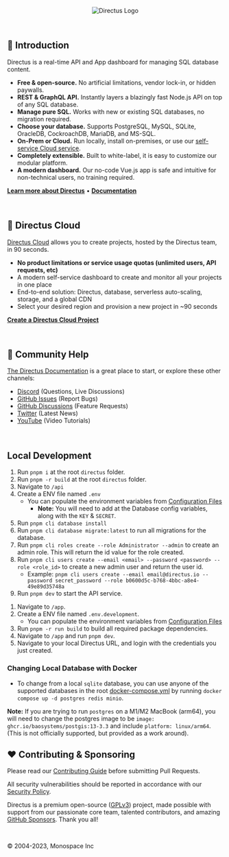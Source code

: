 <p align="center"><img alt="Directus Logo" src="https://user-images.githubusercontent.com/522079/158864859-0fbeae62-9d7a-4619-b35e-f8fa5f68e0c8.png"></p>

<br />

## 🐰 Introduction

Directus is a real-time API and App dashboard for managing SQL database content.

- **Free & open-source.** No artificial limitations, vendor lock-in, or hidden paywalls.
- **REST & GraphQL API.** Instantly layers a blazingly fast Node.js API on top of any SQL database.
- **Manage pure SQL.** Works with new or existing SQL databases, no migration required.
- **Choose your database.** Supports PostgreSQL, MySQL, SQLite, OracleDB, CockroachDB, MariaDB, and MS-SQL.
- **On-Prem or Cloud.** Run locally, install on-premises, or use our
  [self-service Cloud service](https://directus.io/pricing).
- **Completely extensible.** Built to white-label, it is easy to customize our modular platform.
- **A modern dashboard.** Our no-code Vue.js app is safe and intuitive for non-technical users, no training required.

**[Learn more about Directus](https://directus.io)** • **[Documentation](https://docs.directus.io)**

<br />

## 🚀 Directus Cloud

[Directus Cloud](https://directus.io/pricing) allows you to create projects, hosted by the Directus team, in 90 seconds.

- **No product limitations or service usage quotas (unlimited users, API requests, etc)**
- A modern self-service dashboard to create and monitor all your projects in one place
- End-to-end solution: Directus, database, serverless auto-scaling, storage, and a global CDN
- Select your desired region and provision a new project in ~90 seconds

**[Create a Directus Cloud Project](https://directus.cloud)**

<br />

## 🤔 Community Help

[The Directus Documentation](https://docs.directus.io) is a great place to start, or explore these other channels:

- [Discord](https://directus.chat) (Questions, Live Discussions)
- [GitHub Issues](https://github.com/directus/directus/issues) (Report Bugs)
- [GitHub Discussions](https://github.com/directus/directus/discussions) (Feature Requests)
- [Twitter](https://twitter.com/directus) (Latest News)
- [YouTube](https://www.youtube.com/c/DirectusVideos/featured) (Video Tutorials)

<br />

## Local Development

<!-- Directus API Service -->

1. Run `pnpm i` at the root `directus` folder.
2. Run `pnpm -r build` at the root `directus` folder.
3. Navigate to `/api`
4. Create a ENV file named `.env`
   - You can populate the environment variables from
     [Configuration Files](https://docs.directus.io/self-hosted/config-options.html#configuration-files)
     - **Note:** You will need to add at the Database config variables, along with the `KEY` & `SECRET`.
5. Run `pnpm cli database install`
6. Run `pnpm cli database migrate:latest` to run all migrations for the database.
7. Run `pnpm cli roles create --role Administrator --admin` to create an admin role. This will return the id value for
   the role created.
8. Run `pnpm cli users create --email <email> --password <password> --role <role_id>` to create a new admin user and
   return the user id.
   - Example:
     `pnpm cli users create --email email@directus.io --password secret_password --role b0600d5c-b768-4bbc-a8e4-49e89d35748a `
9. Run `pnpm dev` to start the API service.

<!-- Directus Admin App -->

1. Navigate to `/app`.
2. Create a ENV file named `.env.development`.
   - You can populate the environment variables from
     [Configuration Files](https://docs.directus.io/self-hosted/config-options.html#configuration-files)
3. Run `pnpm -r run build` to build all required package dependencies.
4. Navigate to `/app` and run `pnpm dev`.
5. Navigate to your local Directus URL, and login with the credentials you just created.

### Changing Local Database with Docker

- To change from a local `sqlite` database, you can use anyone of the supported databases in the root
  [docker-compose.yml](./docker-compose.yml) by running `docker compose up -d postgres redis minio`.

**Note:** If you are trying to run `postgres` on a M1/M2 MacBook (arm64), you will need to change the postgres image to
be `image: ghcr.io/baosystems/postgis:13-3.3` and include `platform: linux/arm64`. (This is not officially supported,
but provided as a work around).

## ❤️ Contributing & Sponsoring

Please read our [Contributing Guide](./contributing.md) before submitting Pull Requests.

All security vulnerabilities should be reported in accordance with our
[Security Policy](https://docs.directus.io/contributing/introduction/#reporting-security-vulnerabilities).

Directus is a premium open-source ([GPLv3](./license)) project, made possible with support from our passionate core
team, talented contributors, and amazing [GitHub Sponsors](https://github.com/sponsors/directus). Thank you all!

<br />

© 2004-2023, Monospace Inc
